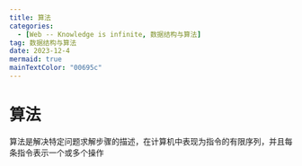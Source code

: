 ```yaml
---
title: 算法
categories:
  - [Web -- Knowledge is infinite, 数据结构与算法]
tag: 数据结构与算法
date: 2023-12-4
mermaid: true
mainTextColor: "00695c"
---
```

# 算法

算法是解决特定问题求解步骤的描述，在计算机中表现为指令的有限序列，并且每条指令表示一个或多个操作